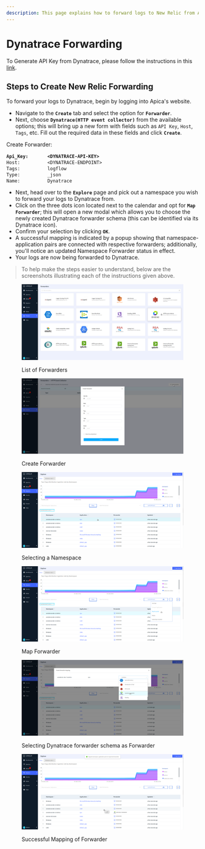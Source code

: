 ```yaml
---
description: This page explains how to forward logs to New Relic from Apica
---
```


# Dynatrace Forwarding

To Generate API Key from Dynatrace, please follow the instructions in this [link](https://www.dynatrace.com/support/help/dynatrace-api/basics/dynatrace-api-authentication).

## Steps to Create New Relic Forwarding

To forward your logs to Dynatrace, begin by logging into Apica's website.

* Navigate to the **`Create`** tab and select the option for **`Forwarder`**.
* Next, choose **`Dynatrace(HTTP event collector)`** from the available options; this will bring up a new form with fields such as `API Key`, `Host`, `Tags`, etc. Fill out the required data in these fields and click **`Create`**.

Create Forwarder:

<pre><code><strong>Api_Key:       &#x3C;DYNATRACE-API-KEY>
</strong>Host:          &#x3C;DYNATRACE-ENDPOINT>
Tags:          logflow
Type:          _json
Name:          Dynatrace
</code></pre>

* Next, head over to the **`Explore`** page and pick out a namespace you wish to forward your logs to Dynatrace from.
* Click on the three dots icon located next to the calendar and opt for **`Map Forwarder`**; this will open a new modal which allows you to choose the newly created Dynatrace forwarder schema (this can be identified via its Dynatrace icon).
* Confirm your selection by clicking **`OK`**.
* A successful mapping is indicated by a popup showing that namespace-application pairs are connected with respective forwarders; additionally, you'll notice an updated Namespace Forwarder status in effect.
* Your logs are now being forwarded to Dynatrace.

> To help make the steps easier to understand, below are the screenshots illustrating each of the instructions given above.

<figure><img src="../.gitbook/assets/Screenshot from 2023-01-03 17-54-30.png" alt=""><figcaption><p>List of Forwarders</p></figcaption></figure>

<figure><img src="../.gitbook/assets/Screenshot from 2023-01-03 17-54-43.png" alt=""><figcaption><p>Create Forwarder</p></figcaption></figure>

<figure><img src="../.gitbook/assets/Screenshot from 2023-01-03 17-55-41.png" alt=""><figcaption><p>Selecting a Namespace</p></figcaption></figure>

<figure><img src="../.gitbook/assets/Screenshot from 2023-01-03 17-55-50.png" alt=""><figcaption><p>Map Forwarder</p></figcaption></figure>

<figure><img src="../.gitbook/assets/Screenshot from 2023-01-03 17-56-17.png" alt=""><figcaption><p>Selecting Dynatrace forwarder schema as Forwarder</p></figcaption></figure>

<figure><img src="../.gitbook/assets/Screenshot from 2023-01-03 17-56-30.png" alt=""><figcaption><p>Successful Mapping of Forwarder</p></figcaption></figure>

